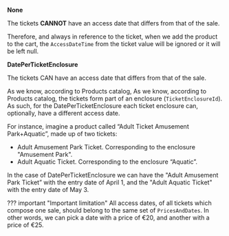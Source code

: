 **None**

The tickets **CANNOT** have an access date that differs from that of the sale.

Therefore, and always in reference to the ticket, when we add the product to the cart, the `AccessDateTime` from the ticket value will be ignored or it will be left null.

**DatePerTicketEnclosure**

The tickets CAN have an access date that differs from that of the sale.

As we know, according to Products catalog, As we know, according to Products catalog, the tickets form part of an enclosure (`TicketEnclosureId`). As such, for the DatePerTicketEnclosure each ticket enclosure can, optionally, have a different access date.

For instance, imagine a product called “Adult Ticket Amusement Park+Aquatic”, made up of two tickets:

- Adult Amusement Park Ticket. Corresponding to the enclosure "Amusement Park".
- Adult Aquatic Ticket. Corresponding to the enclosure “Aquatic”.

In the case of DatePerTicketEnclosure we can have the "Adult Amusement Park Ticket” with the entry date of April 1, and the "Adult Aquatic Ticket" with the entry date of May 3.

??? important "Important limitation"
    All access dates, of all tickets which compose one sale, should belong to the same set of `PricesAndDates`. In other words, we can pick a date with a price of €20, and another with a price of €25.
